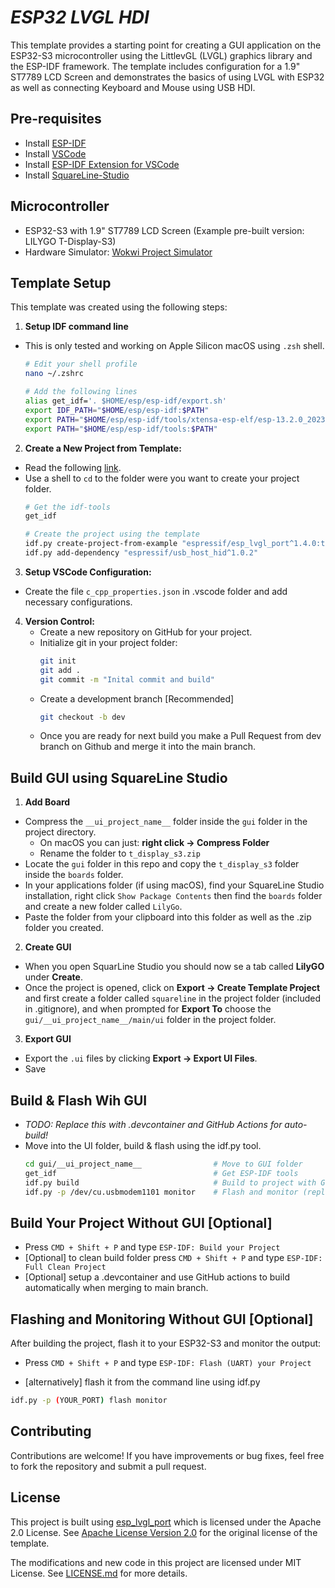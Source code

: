 # _ESP32 LVGL HDI_

This template provides a starting point for creating a GUI application on the ESP32-S3 microcontroller using the LittlevGL (LVGL) graphics library and the ESP-IDF framework. The template includes configuration for a 1.9" ST7789 LCD Screen and demonstrates the basics of using LVGL with ESP32 as well as connecting Keyboard and Mouse using USB HDI.

## Pre-requisites
- Install [ESP-IDF](https://docs.espressif.com/projects/esp-idf/en/latest/esp32/get-started/index.html)
- Install [VSCode](https://code.visualstudio.com/)
- Install [ESP-IDF Extension for VSCode](https://marketplace.visualstudio.com/items?itemName=espressif.esp-idf-extension)
- Install [SquareLine-Studio](https://squareline.io/downloads)

## Microcontroller
- ESP32-S3 with 1.9" ST7789 LCD Screen (Example pre-built version: LILYGO T-Display-S3)
- Hardware Simulator: [Wokwi Project Simulator](https://wokwi.com/projects/380662202976325633)

## Template Setup
This template was created using the following steps:

1. **Setup IDF command line**
- This is only tested and working on Apple Silicon macOS using `.zsh` shell.
    ```bash
    # Edit your shell profile
    nano ~/.zshrc

    # Add the following lines
    alias get_idf='. $HOME/esp/esp-idf/export.sh'
    export IDF_PATH="$HOME/esp/esp-idf:$PATH"
    export PATH="$HOME/esp/esp-idf/tools/xtensa-esp-elf/esp-13.2.0_20230928/xtensa-esp-elf/bin:$PATH"
    export PATH="$HOME/esp/esp-idf/tools:$PATH"
    ```

2. **Create a New Project from Template:**
- Read the following [link](https://components.espressif.com/components/espressif/esp_lvgl_port?language=en).
- Use a shell to `cd` to the folder were you want to create your project folder.
    ```bash
    # Get the idf-tools
    get_idf

    # Create the project using the template
    idf.py create-project-from-example "espressif/esp_lvgl_port^1.4.0:touchscreen"
    idf.py add-dependency "espressif/usb_host_hid^1.0.2"
    ```
3. **Setup VSCode Configuration:**
- Create the file `c_cpp_properties.json` in .vscode folder and add necessary configurations.

4. **Version Control:**
    - Create a new repository on GitHub for your project.
    - Initialize git in your project folder:
      ```bash
      git init
      git add .
      git commit -m "Inital commit and build"
      ```
    - Create a development branch [Recommended]
      ```bash
      git checkout -b dev
      ```
    - Once you are ready for next build you make a Pull Request from dev branch on Github and merge it into the main branch.

## Build GUI using SquareLine Studio
1. **Add Board**
  - Compress the `__ui_project_name__` folder inside the `gui` folder in the project directory. 
    - On macOS you can just: **right click -> Compress Folder**
    - Rename the folder to `t_display_s3.zip`
  - Locate the `gui` folder in this repo and copy the `t_display_s3` folder inside the `boards` folder.
  - In your applications folder (if using macOS), find your SquareLine Studio installation, right click `Show Package Contents` then find the `boards` folder and create a new folder called `LilyGo`.
  - Paste the folder from your clipboard into this folder as well as the .zip folder you created.
2. **Create GUI**
  - When you open SquarLine Studio you should now se a tab called **LilyGO** under **Create**.
  - Once the project is opened, click on **Export -> Create Template Project** and first create a folder called `squareline` in the project folder (included in .gitignore), and when prompted for **Export To** choose the `gui/__ui_project_name__/main/ui` folder in the project folder.
3. **Export GUI**
  - Export the `.ui` files by clicking **Export -> Export UI Files**.
  - Save  

## Build & Flash Wih GUI
- *TODO: Replace this with .devcontainer and GitHub Actions for auto-build!*
- Move into the UI folder, build & flash using the idf.py tool.
  ```bash 
  cd gui/__ui_project_name__                # Move to GUI folder
  get_idf                                   # Get ESP-IDF tools
  idf.py build                              # Build to project with GUI
  idf.py -p /dev/cu.usbmodem1101 monitor    # Flash and monitor (replace with your USB-port)
  ```

## Build Your Project Without GUI [Optional]
- Press `CMD + Shift + P` and type `ESP-IDF: Build your Project`
- [Optional] to clean build folder press `CMD + Shift + P` and type `ESP-IDF: Full Clean Project`
- [Optional] setup a .devcontainer and use GitHub actions to build automatically when merging to main branch. 

## Flashing and Monitoring Without GUI [Optional]
After building the project, flash it to your ESP32-S3 and monitor the output:
- Press `CMD + Shift + P` and type `ESP-IDF: Flash (UART) your Project`

- [alternatively] flash it from the command line using idf.py
```bash
idf.py -p (YOUR_PORT) flash monitor
```

## Contributing
Contributions are welcome! If you have improvements or bug fixes, feel free to fork the repository and submit a pull request.

## License
This project is built using [esp_lvgl_port](https://components.espressif.com/components/espressif/esp_lvgl_port/versions/1.4.0/license) which is licensed under the Apache 2.0 License. See [Apache License Version 2.0](https://www.apache.org/licenses/LICENSE-2.0.txt) for the original license of the template.

The modifications and new code in this project are licensed under MIT License. See [LICENSE.md](LICENSE.md) for more details.
